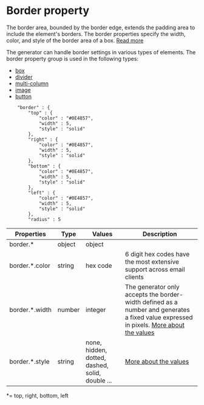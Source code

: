 # Border property

The border area, bounded by the border edge, extends the padding area to include the element's borders. The border properties specify the width, color, and style of the border area of a box. [Read more](https://developer.mozilla.org/en-US/docs/Web/CSS/border)

The generator can handle border settings in various types of elements. The border property group is used in the following types:
 - [box](../../elements/box/README.md)
 - [divider](../../elements/divider/README.md)
 - [multi-column](../../elements/multicolumn/README.md)
 - [image](../../elements/divider/README.md)
 - [button](../../elements/button/README.md)

```
    "border" : {
        "top" : {
            "color" : "#0E4857",
            "width" : 5,
            "style" : "solid"
        },
        "right" : {
            "color" : "#0E4857",
            "width" : 5,
            "style" : "solid"
        },
        "bottom" : {
            "color" : "#0E4857",
            "width" : 5,
            "style" : "solid"
        },
        "left" : {
            "color" : "#0E4857",
            "width" : 5,
            "style" : "solid"
        },
        "radius" : 5
```

| Properties | Type | Values | Description |
| --- | --- | --- | ---
| border.* | object | object |
| border.*.color | string | hex code | 6 digit hex codes have the most extensive support across email clients
| border.*.width | number | integer | The generator only accepts the border-width defined as a number and generates a fixed value expressed in pixels. [More about the values](https://developer.mozilla.org/en-US/docs/Web/CSS/border-top-width)
| border.*.style | string | none, hidden, dotted, dashed, solid, double ... | [More about the values](https://developer.mozilla.org/en-US/docs/Web/CSS/border-top-style)


*= top, right, bottom, left

